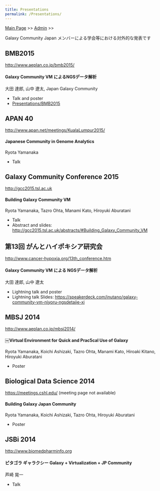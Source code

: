 ```yaml
---
title: Presentations
permalink: /Presentations/
---
```


[Main Page](/Main_Page "wikilink") &gt;&gt; [Admin](/Admin "wikilink") &gt;&gt;

Galaxy Community Japan メンバーによる学会等における対外的な発表です

BMB2015
-------

<http://www.aeplan.co.jp/bmb2015/>

#### Galaxy Community VM によるNGSデータ解析

大田 達郎, 山中 遼太, Japan Galaxy Community

-   Talk and poster
-   [Presentations/BMB2015](/Presentations/BMB2015 "wikilink")

APAN 40
-------

<http://www.apan.net/meetings/KualaLumpur2015/>

#### Japanese Community in Genome Analytics

Ryota Yamanaka

-   Talk

Galaxy Community Conference 2015
--------------------------------

<http://gcc2015.tsl.ac.uk>

#### Building Galaxy Community VM

Ryota Yamanaka, Tazro Ohta, Manami Kato, Hiroyuki Aburatani

-   Talk
-   Abstract and slides: <http://gcc2015.tsl.ac.uk/abstracts/#Building_Galaxy_Community_VM>

第13回 がんとハイポキシア研究会
-------------------------------

<http://www.cancer-hypoxia.org/13th_conference.htm>

#### Galaxy Community VM による NGSデータ解析

大田 達郎, 山中 遼太

-   Lightning talk and poster
-   Lightning talk Slides: <https://speakerdeck.com/inutano/galaxy-community-vm-niyoru-ngsdetajie-xi>

MBSJ 2014
---------

<http://www.aeplan.co.jp/mbsj2014/>

#### ￼Virtual Environment for Quick and Prac5cal Use of Galaxy

Ryota Yamanaka, Koichi Ashizaki, Tazro Ohta, Manami Kato, Hiroaki Kitano, Hiroyuki Aburatani

-   Poster

Biological Data Science 2014
----------------------------

<https://meetings.cshl.edu/> (meeting page not available)

#### Building Galaxy Japan Community

Ryota Yamanaka, Koichi Ashizaki, Tazro Ohta, Hiroyuki Aburatani

-   Poster

JSBi 2014
---------

<http://www.biomedpharminfo.org>

#### ピタゴラ ギャラクシー Galaxy + Virtualization + JP Community

芦崎 晃一

-   Talk
